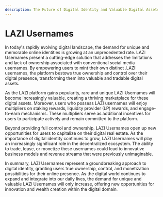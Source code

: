 ```yaml
---
description: The Future of Digital Identity and Valuable Digital Assets
---
```


# LAZI Usernames

In today's rapidly evolving digital landscape, the demand for unique and memorable online identities is growing at an unprecedented rate. LAZI Usernames present a cutting-edge solution that addresses the limitations and lack of ownership associated with conventional social media usernames. By empowering users to mint their own distinct .LAZI usernames, the platform bestows true ownership and control over their digital presence, transforming them into valuable and tradable digital assets.

As the LAZI platform gains popularity, rare and unique LAZI Usernames will become increasingly valuable, creating a thriving marketplace for these digital assets. Moreover, users who possess LAZI usernames will enjoy multipliers on staking rewards, liquidity provider (LP) rewards, and engage-to-earn mechanisms. These multipliers serve as additional incentives for users to participate actively and remain committed to the platform.

Beyond providing full control and ownership, LAZI Usernames open up new opportunities for users to capitalize on their digital real estate. As the importance of digital identity continues to grow, LAZI Usernames will play an increasingly significant role in the decentralized ecosystem. The ability to trade, lease, or monetize these usernames could lead to innovative business models and revenue streams that were previously unimaginable.

In summary, LAZI Usernames represent a groundbreaking approach to digital identity, granting users true ownership, control, and monetization possibilities for their online presence. As the digital world continues to expand and integrate into our daily lives, the demand for unique and valuable LAZI Usernames will only increase, offering new opportunities for innovation and wealth creation within the digital domain.
